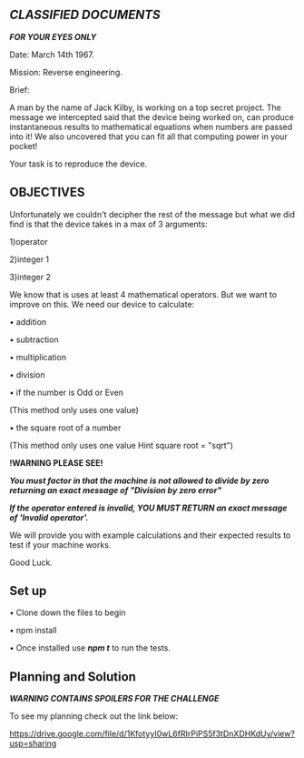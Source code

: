 ## **_CLASSIFIED DOCUMENTS_**

**_FOR YOUR EYES ONLY_**

Date: March 14th 1967.

Mission: Reverse engineering.

Brief:

A man by the name of Jack Kilby, is working on a top secret project. The message we intercepted said that the device being worked on, can produce instantaneous results to mathematical equations when numbers are passed into it! We also uncovered that you can fit all that computing power in your pocket!

Your task is to reproduce the device.

## OBJECTIVES

Unfortunately we couldn't decipher the rest of the message but what we did find is that the device takes in a max of 3 arguments:

1)operator

2)integer 1

3)integer 2

We know that is uses at least 4 mathematical operators. But we want to improve on this. We need our device to calculate:

• addition

• subtraction

• multiplication

• division

• if the number is Odd or Even

(This method only uses one value)

• the square root of a number

(This method only uses one value Hint square root = "sqrt")

**!WARNING PLEASE SEE!**

**_You must factor in that the machine is not allowed to divide by zero returning an exact message of "Division by zero error"_**

**_If the operator entered is invalid, YOU MUST RETURN an exact message of 'Invalid operator'._**

We will provide you with example calculations and their expected results to test if your machine works.

Good Luck.

## Set up

• Clone down the files to begin

• npm install

• Once installed use **_npm t_** to run the tests.

## Planning and Solution

**_WARNING CONTAINS SPOILERS FOR THE CHALLENGE_**

To see my planning check out the link below:

https://drive.google.com/file/d/1KfotyyI0wL6fRIrPiPS5f3tDnXDHKdUy/view?usp=sharing
